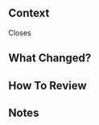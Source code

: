 ## Context
<!-- Include contextual info that can't be found in the linked issue. Why are you making this change? -->

Closes

## What Changed?
<!-- What changes did you make? -->

## How To Review
<!-- What (rough) order should the reviewer view your files? Where should they focus? How should they test? -->

## Notes
<!-- Anything else? Testing? Risks? -->
